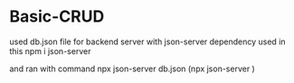 # Basic-CRUD

used db.json file for backend server with json-server dependency used in this
npm i json-server

and ran with command
npx json-server db.json (npx json-server <Filename> )
